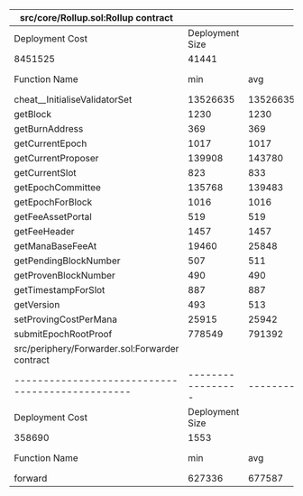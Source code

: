 | src/core/Rollup.sol:Rollup contract |                 |          |          |          |         |
|-------------------------------------|-----------------|----------|----------|----------|---------|
| Deployment Cost                     | Deployment Size |          |          |          |         |
| 8451525                             | 41441           |          |          |          |         |
| Function Name                       | min             | avg      | median   | max      | # calls |
| cheat__InitialiseValidatorSet       | 13526635        | 13526635 | 13526635 | 13526635 | 1       |
| getBlock                            | 1230            | 1230     | 1230     | 1230     | 12      |
| getBurnAddress                      | 369             | 369      | 369      | 369      | 1       |
| getCurrentEpoch                     | 1017            | 1017     | 1017     | 1017     | 397     |
| getCurrentProposer                  | 139908          | 143780   | 140137   | 263958   | 200     |
| getCurrentSlot                      | 823             | 833      | 823      | 4823     | 397     |
| getEpochCommittee                   | 135768          | 139483   | 135780   | 259358   | 100     |
| getEpochForBlock                    | 1016            | 1016     | 1016     | 1016     | 196     |
| getFeeAssetPortal                   | 519             | 519      | 519      | 519      | 1       |
| getFeeHeader                        | 1457            | 1457     | 1457     | 1457     | 95      |
| getManaBaseFeeAt                    | 19460           | 25848    | 26200    | 26831    | 195     |
| getPendingBlockNumber               | 507             | 511      | 507      | 2507     | 401     |
| getProvenBlockNumber                | 490             | 490      | 490      | 490      | 3       |
| getTimestampForSlot                 | 887             | 887      | 887      | 887      | 195     |
| getVersion                          | 493             | 513      | 493      | 2493     | 100     |
| setProvingCostPerMana               | 25915           | 25942    | 25915    | 28715    | 101     |
| submitEpochRootProof                | 778549          | 791392   | 778573   | 817054   | 3       |
| src/periphery/Forwarder.sol:Forwarder contract |                 |        |        |         |         |
|------------------------------------------------|-----------------|--------|--------|---------|---------|
| Deployment Cost                                | Deployment Size |        |        |         |         |
| 358690                                         | 1553            |        |        |         |         |
| Function Name                                  | min             | avg    | median | max     | # calls |
| forward                                        | 627336          | 677587 | 638357 | 1908717 | 100     |
